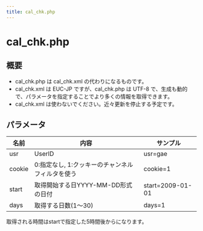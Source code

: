 ```yaml
---
title: cal_chk.php 
---
```


# cal_chk.php

## 概要

-   cal\_chk.php は cal\_chk.xml の代わりになるものです。
-   cal\_chk.xml は EUC-JP ですが、cal\_chk.php は UTF-8 で、生成も動的で、パラメータを指定することでより多くの情報を取得できます。
-   cal\_chk.xml は使わないでください。近々更新を停止する予定です。

## パラメータ

|名前|内容 |サンプル|
|---|---|---|
|usr    |UserID |usr=gae|
|cookie |0:指定なし, 1:クッキーのチャンネルフィルタを使う|cookie=1|
|start  |取得開始する日YYYY-MM-DD形式の日付 |start=2009-01-01|
|days   |取得する日数(1～30)| days=1|


取得される時間はstartで指定した5時間後からになります。

